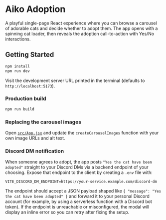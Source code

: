 # Aiko Adoption

A playful single-page React experience where you can browse a carousel of adorable cats and decide whether to adopt them. The app opens with a spinning cat loader, then reveals the adoption call-to-action with Yes/No interactions.

## Getting Started

```bash
npm install
npm run dev
```

Visit the development server URL printed in the terminal (defaults to `http://localhost:5173`).

### Production build

```bash
npm run build
```

### Replacing the carousel images

Open [`src/App.jsx`](src/App.jsx) and update the `createCarouselImages` function with your own image URLs and alt text.

### Discord DM notification

When someone agrees to adopt, the app posts `"Yes the cat have been adopted"` straight to your Discord DMs via a backend endpoint of your choosing. Expose that endpoint to the client by creating a `.env` file with:

```
VITE_DISCORD_DM_ENDPOINT=https://your-service.example.com/discord-dm
```

The endpoint should accept a JSON payload shaped like `{ "message": "Yes the cat have been adopted" }` and forward it to your personal Discord account (for example, by using a serverless function with a Discord bot token). If the endpoint is unreachable or misconfigured, the modal will display an inline error so you can retry after fixing the setup.
